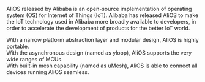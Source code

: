 AliOS released by Alibaba is an open-source implementation of operating system (OS) for Internet of Things (IoT). Alibaba has released AliOS to make the IoT technology used in Alibaba more broadly available to developers, in order to accelerate the development of products for the better IoT world.

With a narrow platform abstraction layer and modular design, AliOS is highly portable.  
With the asynchronous design (named as yloop), AliOS supports the very wide ranges of MCUs.  
With built-in mesh capability (named as uMesh), AliOS is able to connect all devices running AliOS seamless.  